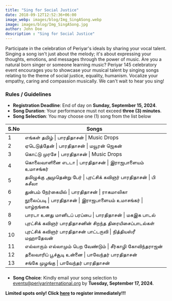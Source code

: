 ```yaml
---
title: "Sing for Social Justice"
date: 2018-09-12T12:52:36+06:00
image_webp: images/blog/Img_SingASong.webp
image: images/blog/Img_SingASong.jpg
author: John Doe
description : "Sing for Social Justice"
---
```


Participate in the celebration of Periyar's ideals by sharing your vocal talent. Singing a song isn't just about the melody; it's about expressing your thoughts, emotions, and messages through the power of music. Are you a natural born singer or someone learning music? Periyar 145 celebratory event encourages you to showcase your musical talent by singing songs relating to the theme of social justice, equality, humanism. Vocalize your empathy, caring and compassion musically. We can't wait to hear you sing!

### Rules / Guidelines

- **Registration Deadline**: End of day on **Sunday, September 15, 2024**.
- **Song Duration**: Your performance must not exceed **three (3) minutes**.
- **Song Selection**: You may choose one (1) song from the list below

| S.No | Songs |
|------|-------|
| 1 | எங்கள் தமிழ் \| பாரதிதாசன் \| Music Drops |
| 2 | ஏடெடுத்தேன் \| பாரதிதாசன் \| மயூரன் ஜெகன் |
| 3 | கொட்டு முரசே \| பாரதிதாசன் \| Music Drops |
| 4 | கொலைவாளினை எடடா \| பாரதிதாசன் \| இராஜபாளையம் உமாசங்கர் |
| 5 | தமிழுக்கு அமுதென்று பேர் \| புரட்சிக் கவிஞர் பாரதிதாசன் \| பி சுசீலா |
| 6 | துன்பம் நேர்கையில் \| பாரதிதாசன் \| ராகமாலிகா |
| 7 | நூலைப்படி \| பாரதிதாசன் \| இராஜபாளையம் உமாசங்கர் \| யாழ்நங்கை |
| 8 | பாரடா உனது மானிடப் பரப்பை \| பாரதிதாசன் \| மகஇக பாடல் |
| 9 | புரட்சிக் கவிஞர் பாரதிதாசனின் சிறந்த திரையிசைப்பாடல்கள் |
| 10 | புரட்சிக் கவிஞர் பாரதிதாசன் பாட்டருவி \| நித்தியஸ்ரீ மஹாதேவன் |
| 11 | எல்லாரும் எல்லாமும் பெற வேண்டும் \| சீர்காழி கோவிந்தராஜன் |
| 12 | தலைவாரிப் பூச்சூடி உன்னை \| பாவேந்தர் பாரதிதாசன் |
| 13 | சங்கே முழங்கு \| பாவேந்தர் பாரதிதாசன் |

###

- **Song Choice**:  Kindly email your song selection to events@periyarinternational.org by **Tuesday, September 17, 2024**.

**Limited spots only! Click [here](#) to register immediately!!!**
